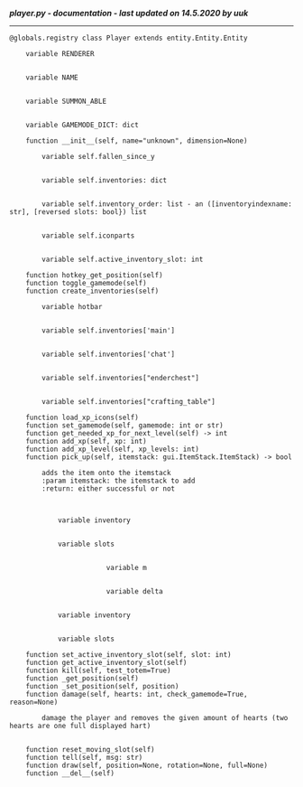 ***player.py - documentation - last updated on 14.5.2020 by uuk***
___

    @globals.registry class Player extends entity.Entity.Entity

        variable RENDERER


        variable NAME


        variable SUMMON_ABLE


        variable GAMEMODE_DICT: dict

        function __init__(self, name="unknown", dimension=None)

            variable self.fallen_since_y


            variable self.inventories: dict


            variable self.inventory_order: list - an ([inventoryindexname: str], [reversed slots: bool}) list


            variable self.iconparts


            variable self.active_inventory_slot: int

        function hotkey_get_position(self)
        function toggle_gamemode(self)
        function create_inventories(self)

            variable hotbar


            variable self.inventories['main']


            variable self.inventories['chat']


            variable self.inventories["enderchest"]


            variable self.inventories["crafting_table"]

        function load_xp_icons(self)
        function set_gamemode(self, gamemode: int or str)
        function get_needed_xp_for_next_level(self) -> int
        function add_xp(self, xp: int)
        function add_xp_level(self, xp_levels: int)
        function pick_up(self, itemstack: gui.ItemStack.ItemStack) -> bool
            
            adds the item onto the itemstack
            :param itemstack: the itemstack to add
            :return: either successful or not
            


                variable inventory


                variable slots


                            variable m


                            variable delta


                variable inventory


                variable slots

        function set_active_inventory_slot(self, slot: int)
        function get_active_inventory_slot(self)
        function kill(self, test_totem=True)
        function _get_position(self)
        function _set_position(self, position)
        function damage(self, hearts: int, check_gamemode=True, reason=None)
            
            damage the player and removes the given amount of hearts (two hearts are one full displayed hart)
            

        function reset_moving_slot(self)
        function tell(self, msg: str)
        function draw(self, position=None, rotation=None, full=None)
        function __del__(self)